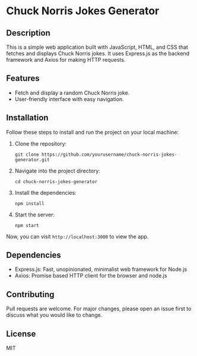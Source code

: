 # Chuck Norris Jokes Generator

## Description

This is a simple web application built with JavaScript, HTML, and CSS that fetches and displays Chuck Norris jokes. It uses Express.js as the backend framework and Axios for making HTTP requests.

## Features

- Fetch and display a random Chuck Norris joke.
- User-friendly interface with easy navigation.

## Installation

Follow these steps to install and run the project on your local machine:

1. Clone the repository:
    ```
    git clone https://github.com/yourusername/chuck-norris-jokes-generator.git
    ```

2. Navigate into the project directory:
    ```
    cd chuck-norris-jokes-generator
    ```

3. Install the dependencies:
    ```
    npm install
    ```

4. Start the server:
    ```
    npm start
    ```

Now, you can visit `http://localhost:3000` to view the app.

## Dependencies

- Express.js: Fast, unopinionated, minimalist web framework for Node.js
- Axios: Promise based HTTP client for the browser and node.js

## Contributing

Pull requests are welcome. For major changes, please open an issue first to discuss what you would like to change.

## License

MIT